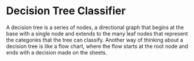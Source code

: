 # Decision Tree Classifier

A decision tree is a series of nodes, a directional graph that begins at the base with a single node and extends to the many leaf nodes that represent the categories that the tree can classify. Another way of thinking about a decision tree is like a flow chart, where the flow starts at the root node and ends with a decision made on the sheets.
